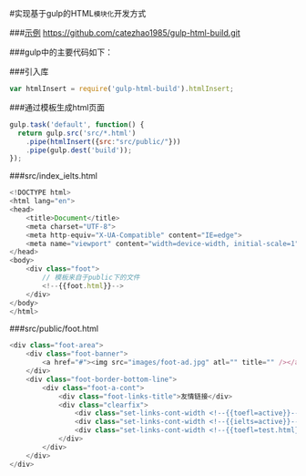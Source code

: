 #实现基于gulp的HTML`模块化`开发方式


###[示例](https://github.com/catezhao1985/gulp-html-build.git "悬停显示")  https://github.com/catezhao1985/gulp-html-build.git


###gulp中的主要代码如下：


###引入库  

```javascript
var htmlInsert = require('gulp-html-build').htmlInsert;  
```

###通过模板生成html页面 

```javascript 
gulp.task('default', function() {
  return gulp.src('src/*.html')
    .pipe(htmlInsert({src:"src/public/"}))    
    .pipe(gulp.dest('build'));
});
```

###src/index_ielts.html

```javascript 
<!DOCTYPE html>
<html lang="en">
<head>
    <title>Document</title>
	<meta charset="UTF-8">
    <meta http-equiv="X-UA-Compatible" content="IE=edge">
    <meta name="viewport" content="width=device-width, initial-scale=1">
</head>
<body>
    <div class="foot">
    	// 模板来自于public下的文件
    	<!--{{foot.html}}-->
    </div>
</body>
</html>
```

###src/public/foot.html

```javascript 
<div class="foot-area">
    <div class="foot-banner">
        <a href="#"><img src="images/foot-ad.jpg" atl="" title="" /></a>
    </div>
    <div class="foot-border-bottom-line">        
        <div class="foot-a-cont">
            <div class="foot-links-title">友情链接</div>
            <div class="clearfix">
                <div class="set-links-cont-width <!--{{toefl=active}}--> <!--{{ielts=aaa}}--> <!--{{toefl=ccc ddd}}-->"><a href="#" >雅思考试</a></div>
                <div class="set-links-cont-width <!--{{ielts=active}}-->"><a href="#" >托福培训</a></div>
                <div class="set-links-cont-width <!--{{toefl=test.html}}-->"><a href="#" >牛校网</a></div>
            </div>
        </div>
    </div>
</div>
```
